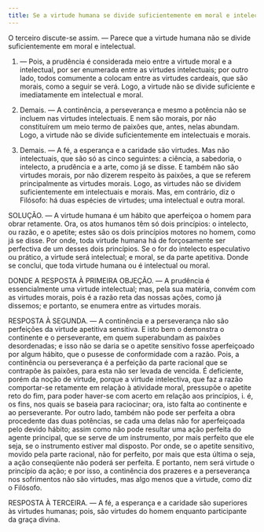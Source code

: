 ```yaml
---
title: Se a virtude humana se divide suficientemente em moral e intelectual
---
```


O terceiro discute-se assim. — Parece que a virtude humana não se divide suficientemente em moral e intelectual.  

1. — Pois, a prudência é considerada meio entre a virtude moral e a intelectual, por ser enumerada entre as virtudes intelectuais; por outro lado, todos comumente a colocam entre as virtudes cardeais, que são morais, como a seguir se verá. Logo, a virtude não se divide suficiente e imediatamente em intelectual e moral.  

2. Demais. — A continência, a perseverança e mesmo a potência não se incluem nas virtudes intelectuais. E nem são morais, por não constituírem um meio termo de paixões que, antes, nelas abundam. Logo, a virtude não se divide suficientemente em intelectuais e morais.  

3. Demais. — A fé, a esperança e a caridade são virtudes. Mas não intelectuais, que são só as cinco seguintes: a ciência, a sabedoria, o intelecto, a prudência e a arte, como já se disse. E também não são virtudes morais, por não dizerem respeito às paixões, a que se referem principalmente as virtudes morais. Logo, as virtudes não se dividem suficientemente em intelectuais e morais. Mas, em contrário, diz o Filósofo: há duas espécies de virtudes; uma intelectual e outra moral.  

SOLUÇÃO. — A virtude humana é um hábito que aperfeiçoa o homem para obrar retamente. Ora, os atos humanos têm só dois princípios: o intelecto, ou razão, e o apetite; estes são os dois princípios motores no homem, como já se disse. Por onde, toda virtude humana há de forçosamente ser perfectiva de um desses dois princípios. Se o for do intelecto especulativo ou prático, a virtude será intelectual; e moral, se da parte apetitiva. Donde se conclui, que toda virtude humana ou é intelectual ou moral.  

DONDE A RESPOSTA À PRIMEIRA OBJEÇÃO. — A prudência é essencialmente uma virtude intelectual; mas, pela sua matéria, convém com as virtudes morais, pois é a razão reta das nossas ações, como já dissemos; e portanto, se enumera entre as virtudes morais.  

RESPOSTA À SEGUNDA. — A continência e a perseverança não são perfeições da virtude apetitiva sensitiva. E isto bem o demonstra o continente e o perseverante, em quem superabundam as paixões desordenadas; e isso não se daria se o apetite sensitivo fosse aperfeiçoado por algum hábito, que o pusesse de conformidade com a razão. Pois, a continência ou perseverança é a perfeição da parte racional que se contrapõe às paixões, para esta não ser levada de vencida. É deficiente, porém da noção de virtude, porque a virtude intelectiva, que faz a razão comportar-se retamente em relação à atividade moral, pressupõe o apetite reto do fim, para poder haver-se com acerto em relação aos princípios, i. é, os fins, nos quais se baseia para raciocinar; ora, isto falta ao continente e ao perseverante. Por outro lado, também não pode ser perfeita a obra procedente das duas potências, se cada uma delas não for aperfeiçoada pelo devido hábito; assim como não pode resultar uma ação perfeita do agente principal, que se serve de um instrumento, por mais perfeito que ele seja, se o instrumento estiver mal disposto. Por onde, se o apetite sensitivo, movido pela parte racional, não for perfeito, por mais que esta última o seja, a ação conseqüente não poderá ser perfeita. E portanto, nem será virtude o princípio da ação; e por isso, a continência dos prazeres e a perseverança nos sofrimentos não são virtudes, mas algo menos que a virtude, como diz o Filósofo.  

RESPOSTA À TERCEIRA. — A fé, a esperança e a caridade são superiores às virtudes humanas; pois, são virtudes do homem enquanto participante da graça divina.